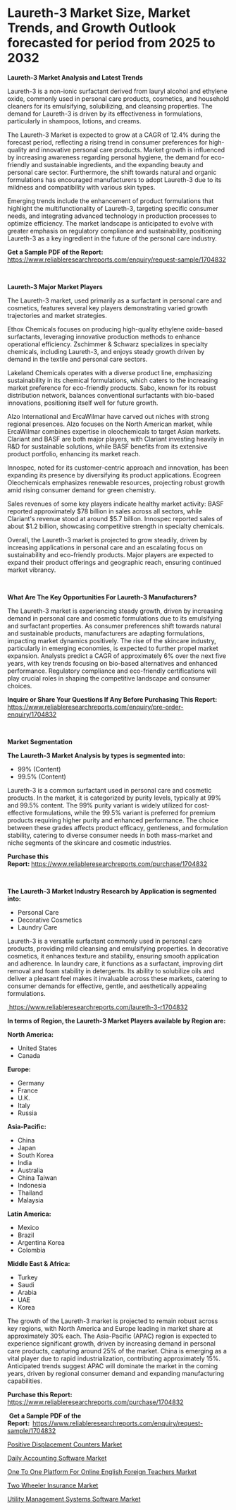 <p><h1>Laureth-3 Market Size, Market Trends, and Growth Outlook forecasted for period from 2025 to 2032</h1></p><p><strong>Laureth-3 Market Analysis and Latest Trends</strong></p>
<p><p>Laureth-3 is a non-ionic surfactant derived from lauryl alcohol and ethylene oxide, commonly used in personal care products, cosmetics, and household cleaners for its emulsifying, solubilizing, and cleansing properties. The demand for Laureth-3 is driven by its effectiveness in formulations, particularly in shampoos, lotions, and creams. </p><p>The Laureth-3 Market is expected to grow at a CAGR of 12.4% during the forecast period, reflecting a rising trend in consumer preferences for high-quality and innovative personal care products. Market growth is influenced by increasing awareness regarding personal hygiene, the demand for eco-friendly and sustainable ingredients, and the expanding beauty and personal care sector. Furthermore, the shift towards natural and organic formulations has encouraged manufacturers to adopt Laureth-3 due to its mildness and compatibility with various skin types.</p><p>Emerging trends include the enhancement of product formulations that highlight the multifunctionality of Laureth-3, targeting specific consumer needs, and integrating advanced technology in production processes to optimize efficiency. The market landscape is anticipated to evolve with greater emphasis on regulatory compliance and sustainability, positioning Laureth-3 as a key ingredient in the future of the personal care industry.</p></p>
<p><strong>Get a Sample PDF of the Report:&nbsp;</strong> <a href="https://www.reliableresearchreports.com/enquiry/request-sample/1704832?utm_campaign=28&utm_medium=2&utm_source=Github&utm_content=ia&utm_term=27032025&utm_id=laureth-3">https://www.reliableresearchreports.com/enquiry/request-sample/1704832</a></p>
<p>&nbsp;</p>
<p><strong>Laureth-3 Major Market Players</strong></p>
<p><p>The Laureth-3 market, used primarily as a surfactant in personal care and cosmetics, features several key players demonstrating varied growth trajectories and market strategies. </p><p>Ethox Chemicals focuses on producing high-quality ethylene oxide-based surfactants, leveraging innovative production methods to enhance operational efficiency. Zschimmer & Schwarz specializes in specialty chemicals, including Laureth-3, and enjoys steady growth driven by demand in the textile and personal care sectors.</p><p>Lakeland Chemicals operates with a diverse product line, emphasizing sustainability in its chemical formulations, which caters to the increasing market preference for eco-friendly products. Sabo, known for its robust distribution network, balances conventional surfactants with bio-based innovations, positioning itself well for future growth.</p><p>Alzo International and ErcaWilmar have carved out niches with strong regional presences. Alzo focuses on the North American market, while ErcaWilmar combines expertise in oleochemicals to target Asian markets. Clariant and BASF are both major players, with Clariant investing heavily in R&D for sustainable solutions, while BASF benefits from its extensive product portfolio, enhancing its market reach.</p><p>Innospec, noted for its customer-centric approach and innovation, has been expanding its presence by diversifying its product applications. Ecogreen Oleochemicals emphasizes renewable resources, projecting robust growth amid rising consumer demand for green chemistry.</p><p>Sales revenues of some key players indicate healthy market activity: BASF reported approximately $78 billion in sales across all sectors, while Clariant's revenue stood at around $5.7 billion. Innospec reported sales of about $1.2 billion, showcasing competitive strength in specialty chemicals.</p><p>Overall, the Laureth-3 market is projected to grow steadily, driven by increasing applications in personal care and an escalating focus on sustainability and eco-friendly products. Major players are expected to expand their product offerings and geographic reach, ensuring continued market vibrancy.</p></p>
<p>&nbsp;</p>
<p><strong>What Are The Key Opportunities For Laureth-3 Manufacturers?</strong></p>
<p><p>The Laureth-3 market is experiencing steady growth, driven by increasing demand in personal care and cosmetic formulations due to its emulsifying and surfactant properties. As consumer preferences shift towards natural and sustainable products, manufacturers are adapting formulations, impacting market dynamics positively. The rise of the skincare industry, particularly in emerging economies, is expected to further propel market expansion. Analysts predict a CAGR of approximately 6% over the next five years, with key trends focusing on bio-based alternatives and enhanced performance. Regulatory compliance and eco-friendly certifications will play crucial roles in shaping the competitive landscape and consumer choices.</p></p>
<p><strong>Inquire or Share Your Questions If Any Before Purchasing This Report:</strong> <a href="https://www.reliableresearchreports.com/enquiry/pre-order-enquiry/1704832?utm_campaign=28&utm_medium=2&utm_source=Github&utm_content=ia&utm_term=27032025&utm_id=laureth-3">https://www.reliableresearchreports.com/enquiry/pre-order-enquiry/1704832</a></p>
<p>&nbsp;</p>
<p><strong>Market Segmentation</strong></p>
<p><strong>The Laureth-3 Market Analysis by types is segmented into:</strong></p>
<p><ul><li>99% (Content)</li><li>99.5% (Content)</li></ul></p>
<p><p>Laureth-3 is a common surfactant used in personal care and cosmetic products. In the market, it is categorized by purity levels, typically at 99% and 99.5% content. The 99% purity variant is widely utilized for cost-effective formulations, while the 99.5% variant is preferred for premium products requiring higher purity and enhanced performance. The choice between these grades affects product efficacy, gentleness, and formulation stability, catering to diverse consumer needs in both mass-market and niche segments of the skincare and cosmetic industries.</p></p>
<p><strong>Purchase this Report:&nbsp;</strong><a href="https://www.reliableresearchreports.com/purchase/1704832?utm_campaign=28&utm_medium=2&utm_source=Github&utm_content=ia&utm_term=27032025&utm_id=laureth-3">https://www.reliableresearchreports.com/purchase/1704832</a></p>
<p>&nbsp;</p>
<p><strong>The Laureth-3 Market Industry Research by Application is segmented into:</strong></p>
<p><ul><li>Personal Care</li><li>Decorative Cosmetics</li><li>Laundry Care</li></ul></p>
<p><p>Laureth-3 is a versatile surfactant commonly used in personal care products, providing mild cleansing and emulsifying properties. In decorative cosmetics, it enhances texture and stability, ensuring smooth application and adherence. In laundry care, it functions as a surfactant, improving dirt removal and foam stability in detergents. Its ability to solubilize oils and deliver a pleasant feel makes it invaluable across these markets, catering to consumer demands for effective, gentle, and aesthetically appealing formulations.</p></p>
<p><a href="https://www.reliableresearchreports.com/laureth-3-r1704832?utm_campaign=28&utm_medium=2&utm_source=Github&utm_content=ia&utm_term=27032025&utm_id=laureth-3">&nbsp;https://www.reliableresearchreports.com/laureth-3-r1704832</a></p>
<p><strong>In terms of Region, the Laureth-3 Market Players available by Region are:</strong></p>
<p>
    <p> <strong> North America: </strong>
        <ul>
            <li>United States</li>
            <li>Canada</li>
        </ul>
        </p> 
    <p> <strong> Europe: </strong>
        <ul>
            <li>Germany</li>
            <li>France</li>
            <li>U.K.</li>
            <li>Italy</li>
            <li>Russia</li>
        </ul>
        </p> 
    <p> <strong> Asia-Pacific: </strong>
        <ul>
            <li>China</li>
            <li>Japan</li>
            <li>South Korea</li>
            <li>India</li>
            <li>Australia</li>
            <li>China Taiwan</li>
            <li>Indonesia</li>
            <li>Thailand</li>
            <li>Malaysia</li>
        </ul>
        </p> 
    <p> <strong> Latin America: </strong>
        <ul>
            <li>Mexico</li>
            <li>Brazil</li>
            <li>Argentina Korea</li>
            <li>Colombia</li>
        </ul>
        </p> 
    <p> <strong> Middle East & Africa: </strong>
        <ul>
            <li>Turkey</li>
            <li>Saudi</li>
            <li>Arabia</li>
            <li>UAE</li>
            <li>Korea</li>
        </ul>
    </p>
    </p>
<p><p>The growth of the Laureth-3 market is projected to remain robust across key regions, with North America and Europe leading in market share at approximately 30% each. The Asia-Pacific (APAC) region is expected to experience significant growth, driven by increasing demand in personal care products, capturing around 25% of the market. China is emerging as a vital player due to rapid industrialization, contributing approximately 15%. Anticipated trends suggest APAC will dominate the market in the coming years, driven by regional consumer demand and expanding manufacturing capabilities.</p></p>
<p><strong>Purchase this Report: </strong><a href="https://www.reliableresearchreports.com/purchase/1704832?utm_campaign=28&utm_medium=2&utm_source=Github&utm_content=ia&utm_term=27032025&utm_id=laureth-3">https://www.reliableresearchreports.com/purchase/1704832</a></p>
<p>&nbsp;<strong>Get a Sample PDF of the Report:&nbsp;&nbsp;</strong><a href="https://www.reliableresearchreports.com/enquiry/request-sample/1704832?utm_campaign=28&utm_medium=2&utm_source=Github&utm_content=ia&utm_term=27032025&utm_id=laureth-3">https://www.reliableresearchreports.com/enquiry/request-sample/1704832</a></p>
<p><strong></strong></p>
<p><p><a href="https://github.com/hunanuzmez/Market-Research-Report-List-1/blob/main/positive-displacement-counters-market.md?utm_campaign=28&utm_medium=2&utm_source=Github&utm_content=ia&utm_term=27032025&utm_id=laureth-3">Positive Displacement Counters Market</a></p><p><a href="https://github.com/mriwacraane/Market-Research-Report-List-1/blob/main/daily-accounting-software-market.md?utm_campaign=28&utm_medium=2&utm_source=Github&utm_content=ia&utm_term=27032025&utm_id=laureth-3">Daily Accounting Software Market</a></p><p><a href="https://github.com/benhaeneye/Market-Research-Report-List-1/blob/main/one-to-one-platform-for-online-english-foreign-teachers-market.md?utm_campaign=28&utm_medium=2&utm_source=Github&utm_content=ia&utm_term=27032025&utm_id=laureth-3">One To One Platform For Online English Foreign Teachers Market</a></p><p><a href="https://github.com/semiensamuel72378/Market-Research-Report-List-1/blob/main/two-wheeler-insurance-market.md?utm_campaign=28&utm_medium=2&utm_source=Github&utm_content=ia&utm_term=27032025&utm_id=laureth-3">Two Wheeler Insurance Market</a></p><p><a href="https://github.com/chikenmhamdi/Market-Research-Report-List-1/blob/main/utility-management-systems-software-market.md?utm_campaign=28&utm_medium=2&utm_source=Github&utm_content=ia&utm_term=27032025&utm_id=laureth-3">Utility Management Systems Software Market</a></p></p>